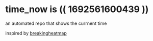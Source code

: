 # time_now is (( 1692561600439 ))

an automated repo that shows the currnent time

inspired by [breakingheatmap](https://github.com/breakingheatmap/breakingheatmap)